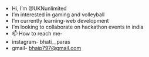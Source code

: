 - Hi, I’m @UKNunlimited
- I’m interested in gaming and volleyball
- I’m currently learning-web development
- I’m looking to collaborate on hackathon events in india 
- 📫 How to reach me-
- instagram-               bhati__paras
- gmail-               bhaip797@gmail.com

<!---
UKNunlimited/UKNunlimited is a ✨ special ✨ repository because its `README.md` (this file) appears on your GitHub profile.
You can click the Preview link to take a look at your changes.
--->
